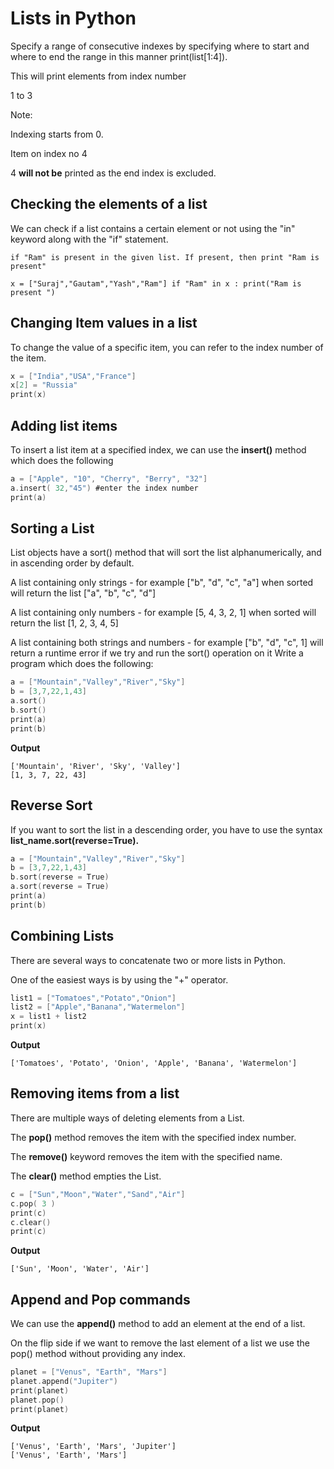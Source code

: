 # Lists in Python



Specify a range of consecutive indexes by specifying where to start and where to end the range in this manner
print(list[1:4]).

This will print elements from index number 

1 to 3


Note:

Indexing starts from 0.




Item on index no 4



4 **will not be** printed as the end index is excluded.





## Checking the elements of a list

We can check if a list contains a certain element or not using the "in" keyword along with the "if" statement.

```
if "Ram" is present in the given list. If present, then print "Ram is present"

x = ["Suraj","Gautam","Yash","Ram"] if "Ram" in x : print("Ram is present ")
```



## Changing Item values in a list


To change the value of a specific item, you can refer to the index number of the item.

```c
x = ["India","USA","France"]
x[2] = "Russia"
print(x)
```




## Adding list items
 
 
 To insert a list item at a specified index, we can use the **insert()** method which does the following


```c
a = ["Apple", "10", "Cherry", "Berry", "32"]
a.insert( 32,"45") #enter the index number 
print(a)
```


## Sorting a List


List objects have a sort() method that will sort the list alphanumerically, and in ascending order by default.

A list containing only strings - for example ["b", "d", "c", "a"] when sorted will return the list ["a", "b", "c", "d"]


A list containing only numbers - for example [5, 4, 3, 2, 1] when sorted will return the list [1, 2, 3, 4, 5]



A list containing both strings and numbers - for example ["b", "d", "c", 1] will return a runtime error if we try and run the sort() operation on it
Write a program which does the following:


```c
a = ["Mountain","Valley","River","Sky"]
b = [3,7,22,1,43]
a.sort()
b.sort()
print(a)
print(b)
```

**Output**

```
['Mountain', 'River', 'Sky', 'Valley']
[1, 3, 7, 22, 43]
```

## Reverse Sort

If you want to sort the list in a descending order, you have to use the syntax **list_name.sort(reverse=True).**



```c
a = ["Mountain","Valley","River","Sky"]
b = [3,7,22,1,43]
b.sort(reverse = True)
a.sort(reverse = True)
print(a)
print(b)
```


## Combining Lists

There are several ways to concatenate two or more lists in Python.

One of the easiest ways is by using the "+" operator.


```c
list1 = ["Tomatoes","Potato","Onion"]
list2 = ["Apple","Banana","Watermelon"]
x = list1 + list2
print(x)
 ```
 
 **Output**
 
 ```
 ['Tomatoes', 'Potato', 'Onion', 'Apple', 'Banana', 'Watermelon']
 ```
 
 
 
 
## Removing items from a list
 
 There are multiple ways of deleting elements from a List.

The **pop()** method removes the item with the specified index number.


The **remove()** keyword removes the item with the specified name.


The **clear()** method empties the List.


```c
c = ["Sun","Moon","Water","Sand","Air"]
c.pop( 3 )
print(c)
c.clear()
print(c)
```

**Output**
```
['Sun', 'Moon', 'Water', 'Air']
```


## Append and Pop commands

We can use the **append()** method to add an element at the end of a list.


On the flip side if we want to remove the last element of a list we use the pop() method without providing any index.


```c
planet = ["Venus", "Earth", "Mars"]
planet.append("Jupiter")
print(planet)
planet.pop()
print(planet)
```

**Output**

```
['Venus', 'Earth', 'Mars', 'Jupiter']
['Venus', 'Earth', 'Mars']
```



